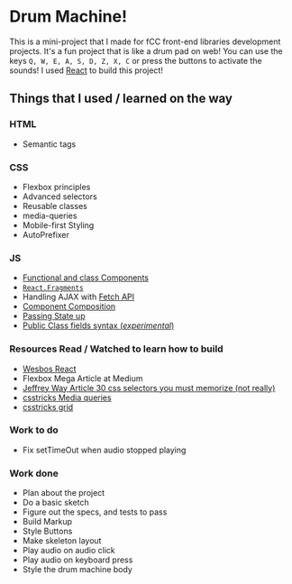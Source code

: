# Drum Machine!

This is a mini-project that I made for fCC front-end libraries development projects. It's a fun project that is like a drum pad on web! You can use the keys `Q, W, E, A, S, D, Z, X, C` or press the buttons to activate the sounds! I used [React](https://reactjs.org/) to build this project!

## Things that I used / learned on the way

### HTML

- Semantic tags

### CSS

- Flexbox principles
- Advanced selectors
- Reusable classes
- media-queries
- Mobile-first Styling
- AutoPrefixer

### JS

- [Functional and class Components](https://reactjs.org/docs/components-and-props.html#functional-and-class-components)
- [`React.Fragments`](https://reactjs.org/docs/fragments.html)
- Handling AJAX with [Fetch API](https://developers.google.com/web/updates/2015/03/introduction-to-fetch)
- [Component Composition](https://reactjs.org/docs/components-and-props.html#composing-components)
- [Passing State up](https://reactjs.org/docs/lifting-state-up.html)
- [Public Class fields syntax (_experimental_)](https://babeljs.io/docs/en/babel-plugin-transform-class-properties/)

### Resources Read / Watched to learn how to build

- [Wesbos React](https://reactforbeginners.com/)
- Flexbox Mega Article at Medium
- [Jeffrey Way Article 30 css selectors you must memorize (not really)](https://code.tutsplus.com/tutorials/the-30-css-selectors-you-must-memorize--net-16048)
- [csstricks Media queries](https://css-tricks.com/snippets/css/media-queries-for-standard-devices/)
- [csstricks grid](https://css-tricks.com/snippets/css/complete-guide-grid/)

### Work to do
- Fix setTimeOut when audio stopped playing

### Work done

- Plan about the project
- Do a basic sketch
- Figure out the specs, and tests to pass
- Build Markup
- Style Buttons
- Make skeleton layout
- Play audio on audio click
- Play audio on keyboard press
- Style the drum machine body